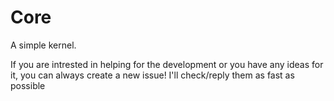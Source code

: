 # Core
A simple kernel.

If you are intrested in helping for the development or you have any ideas for it, you can always create a new issue! I'll check/reply them as fast as possible
